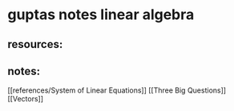 # guptas notes linear algebra

## resources:

## notes:
[[references/System of Linear Equations]]
[[Three Big Questions]]
[[Vectors]]
